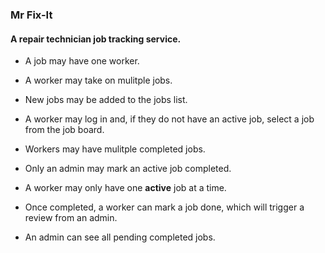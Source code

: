 ### Mr Fix-It
#### A repair technician job tracking service.

* A job may have one worker.
* A worker may take on mulitple jobs.

* New jobs may be added to the jobs list.
* A worker may log in and, if they do not have an active job, select a job from the job board.

* Workers may have mulitple completed jobs.
* Only an admin may mark an active job completed.

* A worker may only have one **active** job at a time.
* Once completed, a worker can mark a job done, which will trigger a review from an admin.
* An admin can see all pending completed jobs.